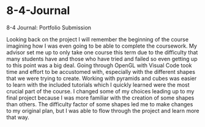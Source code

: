 # 8-4-Journal
8-4 Journal: Portfolio Submission


Looking back on the project I will remember the beginning of the course imagining how I was even going to be able to complete the coursework. My advisor set me up to only take one course this term due to the difficulty that many students have and those who have tried and failed so even getting up to this point was a big deal. Going through OpenGL with Visual Code took time and effort to be accustomed with, especially with the different shapes that we were trying to create. Working with pyramids and cubes was easier to learn with the included tutorials which I quickly learned were the most crucial part of the course. I changed some of my choices leading up to my final project because I was more familiar with the creation of some shapes than others. The difficulty factor of some shapes led me to make changes to my original plan, but I was able to flow through the project and learn more that way. 
